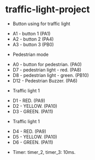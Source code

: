 # traffic-light-project
- Button using for traffic light
 * A1 - button 1 (PA1)
 * A2 - button 2 (PA4)
 * A3 - button 3 (PB0)
- Pedestrian mode
 * A0 - button for pedestrian. (PA0)
 * D7 - pedestrian light - red. (PA8)
 * D8 - pedestrian light - green. (PB10)
 * D12 - Pedestrian Buzzer. (PA6)
- Traffic light 1
 * D1 - RED. (PA9)
 * D2 - YELLOW. (PA10)
 * D3 - GREEN. (PA11)
- Traffic light 1
 * D4 - RED. (PA9)
 * D5 - YELLOW. (PA10)
 * D6 - GREEN. (PA11)
- Timer: timer_2, timer_3: 10ms.
